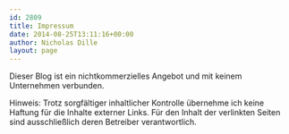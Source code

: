 ```yaml
---
id: 2809
title: Impressum
date: 2014-08-25T13:11:16+00:00
author: Nicholas Dille
layout: page
---
```

Dieser Blog ist ein nichtkommerzielles Angebot und mit keinem Unternehmen verbunden.

Hinweis: Trotz sorgfältiger inhaltlicher Kontrolle übernehme ich keine Haftung für die Inhalte externer Links. Für den Inhalt der verlinkten Seiten sind ausschließlich deren Betreiber verantwortlich.